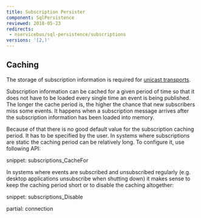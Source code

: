 ```yaml
---
title: Subscription Persister
component: SqlPersistence
reviewed: 2018-05-23
redirects:
 - nservicebus/sql-persistence/subscriptions
versions: '[2,)'
---
```



## Caching

The storage of subscription information is required for [unicast transports](/transports/#types-of-transports-unicast-only-transports).

Subscription information can be cached for a given period of time so that it does not have to be loaded every single time an event is being published. The longer the cache period is, the higher the chance that new subscribers miss some events. It happens when a subscription message arrives after the subscription information has been loaded into memory.

Because of that there is no good default value for the subscription caching period. It has to be specified by the user. In systems where subscriptions are static the caching period can be relatively long. To configure it, use following API:

snippet: subscriptions_CacheFor

In systems where events are subscribed and unsubscribed regularly (e.g. desktop applications unsubscribe when shutting down) it makes sense to keep the caching period short or to disable the caching altogether:

snippet: subscriptions_Disable

partial: connection